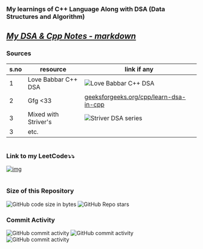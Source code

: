 ### My learnings of C++ Language Along with DSA (Data Structures and Algorithm)


## *[My DSA & Cpp Notes - markdown](<DSA & Cpp Notes.md>)*

### Sources
s.no | resource| link if any 
-- | -- | --
1 | Love Babbar C++ DSA | ![Love Babbar C++ DSA](https://img.youtube.com/vi/WQoB2z67hvY/maxresdefault.jpg)
2 | Gfg <33 | [geeksforgeeks.org/cpp/learn-dsa-in-cpp](https://www.geeksforgeeks.org/cpp/learn-dsa-in-cpp/) 
3 | Mixed with Striver's | ![Striver DSA series](https://img.youtube.com/vi/FPu9Uld7W-E/maxresdefault.jpg)
3 | etc. | 


#


### Link to my LeetCode⤵️⤵️
<!-- [Shivam's Leetcode](https://leetcode.com/u/shivamm-verma/) -->
[![img](https://upload.wikimedia.org/wikipedia/commons/thumb/0/0a/LeetCode_Logo_black_with_text.svg/2560px-LeetCode_Logo_black_with_text.svg.png)](https://leetcode.com/u/shivamm-verma/)

#

### Size of this Repository

![GitHub code size in bytes](https://img.shields.io/github/languages/code-size/shivamm-verma/learn-cpp) ![GitHub Repo stars](https://img.shields.io/github/stars/shivamm-verma/learn-cpp)

### Commit Activity
![GitHub commit activity](https://img.shields.io/github/commit-activity/w/shivamm-verma/learn-cpp) ![GitHub commit activity](https://img.shields.io/github/commit-activity/m/shivamm-verma/learn-cpp) ![GitHub commit activity](https://img.shields.io/github/commit-activity/y/shivamm-verma/learn-cpp)






<!-- Size of this Repository -->
<!-- CODE HERE -->